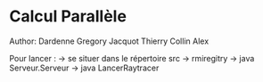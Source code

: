# Calcul Parallèle

Author:
Dardenne Gregory
Jacquot Thierry
Collin Alex

Pour lancer : 
-> se situer dans le répertoire src
-> rmiregitry
-> java Serveur.Serveur 
-> java LancerRaytracer